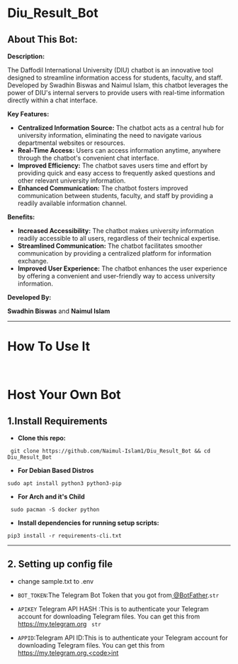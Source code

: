 # Diu_Result_Bot


## About This Bot:

**Description:**

The Daffodil International University (DIU) chatbot is an innovative tool designed to streamline information access for students, faculty, and staff. Developed by Swadhin Biswas and Naimul Islam, this chatbot leverages the power of DIU's internal servers to provide users with real-time information directly within a chat interface.

**Key Features:**

* **Centralized Information Source:** The chatbot acts as a central hub for university information, eliminating the need to navigate various departmental websites or resources.
* **Real-Time Access:** Users can access information anytime, anywhere through the chatbot's convenient chat interface.
* **Improved Efficiency:** The chatbot saves users time and effort by providing quick and easy access to frequently asked questions and other relevant university information.
* **Enhanced Communication:** The chatbot fosters improved communication between students, faculty, and staff by providing a readily available information channel.

**Benefits:**

* **Increased Accessibility:** The chatbot makes university information readily accessible to all users, regardless of their technical expertise.
* **Streamlined Communication:** The chatbot facilitates smoother communication by providing a centralized platform for information exchange.
* **Improved User Experience:** The chatbot enhances the user experience by offering a convenient and user-friendly way to access university information.

**Developed By:**

**Swadhin Biswas** and  **Naimul Islam**

----
# How To Use It

<br>









# Host Your Own Bot 

## 1.Install Requirements
 * **Clone this repo:**
 ```
  git clone https://github.com/Naimul-Islam1/Diu_Result_Bot && cd Diu_Result_Bot
```

* **For Debian Based Distros**
```
sudo apt install python3 python3-pip
```
* **For Arch and it's Child**
```
 sudo pacman -S docker python
 ```
 * **Install dependencies for running setup scripts:**
 ```pyhton3
 pip3 install -r requirements-cli.txt
 ```
 ---
 ## 2. Setting up config file
 * change sample.txt to .env
 
 * <code>BOT_TOKEN</code>:The Telegram Bot Token that you got from<a href="https://t.me/BotFather"> @BotFather</a>.<code>str</code>

 * <code>APIKEY</code> Telegram API HASH :This is to authenticate your Telegram account for downloading Telegram files. You can get this from https://my.telegram.org <code> str</code>

* <code>APPID</code>:Telegram API ID:This is to authenticate your Telegram account for downloading Telegram files. You can get this from https://my.telegram.org.<code>int</code>


